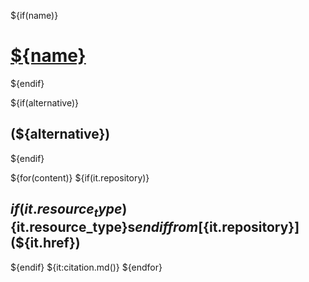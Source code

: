 
${if(name)}
# [${name}](./)
${endif}

${if(alternative)}
## (${alternative})
${endif}

${for(content)}
${if(it.repository)}

## ${if(it.resource_type)}${it.resource_type}s${endif} from [${it.repository}](${it.href})

${endif}
${it:citation.md()}
${endfor}


